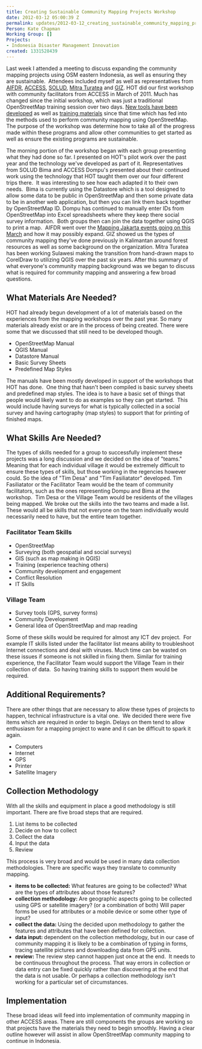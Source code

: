 ```yaml
---
title: Creating Sustainable Community Mapping Projects Workshop
date: 2012-03-12 05:00:39 Z
permalink: updates/2012-03-12_creating_sustainable_community_mapping_projects_workshop
Person: Kate Chapman
Working Group: []
Projects:
- Indonesia Disaster Management Innovation
created: 1331528439
---
```


<p>Last week I attended a meeting to discuss expanding the community mapping projects using OSM eastern Indonesia, as well as ensuring they are sustainable. &nbsp;Attendees included myself as well as representatives from <a href="http://www.aifdr.org/">AIFDR</a>, <a href="http://www.access-indo.or.id/">ACCESS</a>, <a href="http://rumahsolud.wordpress.com/">SOLUD</a>, <a href="http://mitraturatea.wordpress.com/">Mitra Turatea</a> and <a href="http://www.giz.de/">GIZ</a>. HOT did our first workshop with community facilitators from ACCESS in March of 2011. Much has changed since the initial workshop, which was just a traditional OpenStreetMap training session over two days. <a href="http://tasks.hotosm.org/">New tools have been developed</a> as well as <a href="http://www.learnosm.org/">training materials</a> since that time which has fed into the methods used to perform community mapping using OpenStreetMap. The purpose of the workshop was determine how to take all of the progress made within these programs and allow other communities to get started as well as ensure the existing programs are sustainable.<!--break--></p><p>The morning portion of the workshop began with each group presenting what they had done so far. I presented on HOT's pilot work over the past year and the technology we've developed as part of it. Representatives from SOLUD Bima and ACCESS Dompu's presented about their continued work using the technology that HOT taught them over our four different trips there. &nbsp;It was interesting to see how each adapted it to their own needs. &nbsp;Bima is currently using the Datastore which is a tool designed to allow some data to be public in OpenStreetMap and then some private data to be in another web application, but then you can link them back together by OpenStreetMap ID. Dompu has continued to manually enter IDs from OpenStreetMap into Excel spreadsheets where they keep there social survey information. &nbsp;Both groups then can join the data together using QGIS to print a map. &nbsp;AIFDR went over the <a href="http://hot.openstreetmap.org/updates/Jakarta_best_community_mapped_for_preparedness">Mapping Jakarta events going on this March</a> and how it may possibly expand. GIZ showed us the types of community mapping they've done previously in Kalimantan around forest resources as well as some background on the organization. Mitra Turatea has been working Sulawesi making the transition from hand-drawn maps to CorelDraw to utilizing QGIS over the past six years. After this summary of what everyone's community mapping background was we began to discuss what is required for community mapping and answering a few broad questions.</p><h2>What Materials Are Needed?</h2><p>HOT had already begun development of a lot of materials based on the experiences from the mapping workshops over the past year. So many materials already exist or are in the process of being created. There were some that we discussed that still need to be developed though.</p><ul><li>OpenStreetMap Manual</li><li>QGIS Manual</li><li>Datastore Manual</li><li>Basic Survey Sheets</li><li>Predefined Map Styles</li></ul><p>The manuals have been mostly developed in support of the workshops that HOT has done. &nbsp;One thing that hasn't been compiled is basic survey sheets and predefined map styles. The idea is to have a basic set of things that people would likely want to do as examples so they can get started. &nbsp;This would include having surveys for what is typically collected in a social survey and having cartography (map styles) to support that for printing of finished maps.</p><h2>What Skills Are Needed?</h2><p>The types of skills needed for a group to successfully implement these projects was a long discussion and we decided on the idea of "teams." Meaning that for each individual village it would be extremely difficult to ensure these types of skills, but those working in the regencies however could. So the idea of "Tim Desa" and "Tim Fasiliatator" developed. Tim Fasiliatator or the Facilitator Team would be the team of community facilitators, such as the ones representing Dompu and Bima at the workshop. &nbsp;Tim Desa or the Village Team would be residents of the villages being mapped. We broke out the skills into the two teams and made a list. These would all be skills that not everyone on the team individually would necessarily need to have, but the entire team together.</p><h3>Facilitator Team Skills</h3><ul><li>OpenStreetMap</li><li>Surveying (both geospatial and social surveys)</li><li>GIS (such as map making in QGIS)</li><li>Training (experience teaching others)</li><li>Community development and engagement</li><li>Conflict Resolution</li><li>IT Skills</li></ul><h3>Village Team</h3><ul><li>Survey tools (GPS, survey forms)</li><li>Community Development</li><li>General Idea of OpenStreetMap and map reading</li></ul><p>Some of these skills would be required for almost any ICT dev project. &nbsp;For example IT skills listed under the facilitator list means ability to troubleshoot Internet connections and deal with viruses. Much time can be wasted on these issues if someone is not skilled in fixing them. Similar for training experience, the Facilitator Team would support the Village Team in their collection of data. &nbsp;So having training skills to support them would be required.</p><h2>Additional Requirements?</h2><p>There are other things that are necessary to allow these types of projects to happen, technical infrastructure is a vital one. &nbsp;We decided there were five items which are required in order to begin. Delays on them tend to allow enthusiasm for a mapping project to wane and it can be difficult to spark it again.</p><ul><li>Computers</li><li>Internet</li><li>GPS</li><li>Printer</li><li>Satellite Imagery</li></ul><h2>Collection Methodology</h2><p>With all the skills and equipment in place a good methodology is still important. There are five broad steps that are required.</p><ol><li>List items to be collected</li><li>Decide on how to collect</li><li>Collect the data</li><li>Input the data</li><li>Review</li></ol><p>This process is very broad and would be used in many data collection methodologies. There are specific ways they translate to community mapping.</p><ul><li><strong>items to be collected: </strong>What features are going to be collected? What are the types of attributes about those features?</li><li><strong>collection methodology: </strong>Are geographic aspects going to be collected using GPS or satellite imagery? (or a combination of both) Will paper forms be used for attributes or a mobile device or some other type of input?</li><li><strong>collect the data: </strong>Using the decided upon methodology to gather the features and attributes that have been defined for collection.</li><li><strong>data input: </strong>dependent on the collection methodology, but in our case of community mapping it is likely to be a combination of typing in forms, tracing satellite pictures and downloading data from GPS units.</li><li><strong>review: </strong>The review step cannot happen just once at the end. &nbsp;It needs to be continuous throughout the process. That way errors in collection or data entry can be fixed quickly rather than discovering at the end that the data is not usable. Or perhaps a collection methodology isn't working for a particular set of circumstances.</li></ul><h2>Implementation</h2><p>These broad ideas will feed into implementation of community mapping in other ACCESS areas. There are still components the groups are working so that projects have the materials they need to begin smoothly. Having a clear outline however will assist in allow OpenStreetMap community mapping to continue in Indonesia.</p>
